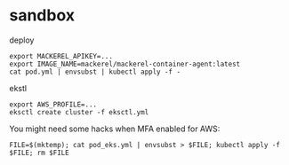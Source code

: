 # sandbox

deploy

```
export MACKEREL_APIKEY=...
export IMAGE_NAME=mackerel/mackerel-container-agent:latest
cat pod.yml | envsubst | kubectl apply -f -
```

ekstl

```
export AWS_PROFILE=...
eksctl create cluster -f eksctl.yml
```

You might need some hacks when MFA enabled for AWS:
```
FILE=$(mktemp); cat pod_eks.yml | envsubst > $FILE; kubectl apply -f $FILE; rm $FILE
```
